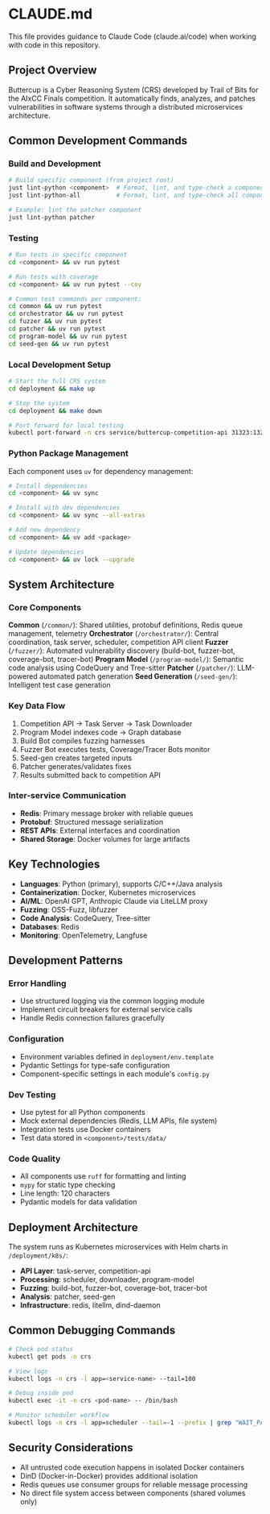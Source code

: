 # CLAUDE.md

This file provides guidance to Claude Code (claude.ai/code) when working with code in this repository.

## Project Overview

Buttercup is a Cyber Reasoning System (CRS) developed by Trail of Bits for the AIxCC Finals competition. It automatically finds, analyzes, and patches vulnerabilities in software systems through a distributed microservices architecture.

## Common Development Commands

### Build and Development

```bash
# Build specific component (from project root)
just lint-python <component>  # Format, lint, and type-check a component
just lint-python-all          # Format, lint, and type-check all components

# Example: lint the patcher component
just lint-python patcher
```

### Testing

```bash
# Run tests in specific component
cd <component> && uv run pytest

# Run tests with coverage
cd <component> && uv run pytest --cov

# Common test commands per component:
cd common && uv run pytest
cd orchestrator && uv run pytest
cd fuzzer && uv run pytest
cd patcher && uv run pytest
cd program-model && uv run pytest
cd seed-gen && uv run pytest
```

### Local Development Setup

```bash
# Start the full CRS system
cd deployment && make up

# Stop the system
cd deployment && make down

# Port forward for local testing
kubectl port-forward -n crs service/buttercup-competition-api 31323:1323
```

### Python Package Management

Each component uses `uv` for dependency management:

```bash
# Install dependencies
cd <component> && uv sync

# Install with dev dependencies
cd <component> && uv sync --all-extras

# Add new dependency
cd <component> && uv add <package>

# Update dependencies
cd <component> && uv lock --upgrade
```

## System Architecture

### Core Components

**Common** (`/common/`): Shared utilities, protobuf definitions, Redis queue management, telemetry
**Orchestrator** (`/orchestrator/`): Central coordination, task server, scheduler, competition API client
**Fuzzer** (`/fuzzer/`): Automated vulnerability discovery (build-bot, fuzzer-bot, coverage-bot, tracer-bot)
**Program Model** (`/program-model/`): Semantic code analysis using CodeQuery and Tree-sitter
**Patcher** (`/patcher/`): LLM-powered automated patch generation
**Seed Generation** (`/seed-gen/`): Intelligent test case generation

### Key Data Flow

1. Competition API → Task Server → Task Downloader
2. Program Model indexes code → Graph database
3. Build Bot compiles fuzzing harnesses
4. Fuzzer Bot executes tests, Coverage/Tracer Bots monitor
5. Seed-gen creates targeted inputs
6. Patcher generates/validates fixes
7. Results submitted back to competition API

### Inter-service Communication

- **Redis**: Primary message broker with reliable queues
- **Protobuf**: Structured message serialization
- **REST APIs**: External interfaces and coordination
- **Shared Storage**: Docker volumes for large artifacts

## Key Technologies

- **Languages**: Python (primary), supports C/C++/Java analysis
- **Containerization**: Docker, Kubernetes microservices
- **AI/ML**: OpenAI GPT, Anthropic Claude via LiteLLM proxy
- **Fuzzing**: OSS-Fuzz, libfuzzer
- **Code Analysis**: CodeQuery, Tree-sitter
- **Databases**: Redis
- **Monitoring**: OpenTelemetry, Langfuse

## Development Patterns

### Error Handling

- Use structured logging via the common logging module
- Implement circuit breakers for external service calls
- Handle Redis connection failures gracefully

### Configuration

- Environment variables defined in `deployment/env.template`
- Pydantic Settings for type-safe configuration
- Component-specific settings in each module's `config.py`

### Dev Testing

- Use pytest for all Python components
- Mock external dependencies (Redis, LLM APIs, file system)
- Integration tests use Docker containers
- Test data stored in `<component>/tests/data/`

### Code Quality

- All components use `ruff` for formatting and linting
- `mypy` for static type checking
- Line length: 120 characters
- Pydantic models for data validation

## Deployment Architecture

The system runs as Kubernetes microservices with Helm charts in `/deployment/k8s/`:

- **API Layer**: task-server, competition-api
- **Processing**: scheduler, downloader, program-model
- **Fuzzing**: build-bot, fuzzer-bot, coverage-bot, tracer-bot
- **Analysis**: patcher, seed-gen
- **Infrastructure**: redis, litellm, dind-daemon

## Common Debugging Commands

```bash
# Check pod status
kubectl get pods -n crs

# View logs
kubectl logs -n crs -l app=<service-name> --tail=100

# Debug inside pod
kubectl exec -it -n crs <pod-name> -- /bin/bash

# Monitor scheduler workflow
kubectl logs -n crs -l app=scheduler --tail=-1 --prefix | grep "WAIT_PATCH_PASS -> SUBMIT_BUNDLE"
```

## Security Considerations

- All untrusted code execution happens in isolated Docker containers
- DinD (Docker-in-Docker) provides additional isolation
- Redis queues use consumer groups for reliable message processing
- No direct file system access between components (shared volumes only)
